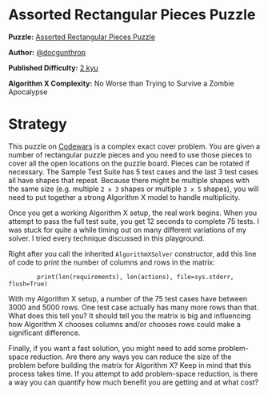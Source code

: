 # Assorted Rectangular Pieces Puzzle

__Puzzle:__ [Assorted Rectangular Pieces Puzzle](https://www.codewars.com/kata/5a8f42da5084d7dca2000255)

__Author:__ [@docgunthrop](https://www.codewars.com/users/docgunthrop)

__Published Difficulty:__ [2 kyu](https://docs.codewars.com/gamification/ranks)

__Algorithm X Complexity:__ No Worse than Trying to Survive a Zombie Apocalypse

# Strategy

This puzzle on [Codewars](https://www.codewars.com) is a complex exact cover problem. You are given a number of rectangular puzzle pieces and you need to use those pieces to cover all the open locations on the puzzle board. Pieces can be rotated if necessary. The Sample Test Suite has 5 test cases and the last 3 test cases all have shapes that repeat. Because there might be multiple shapes with the same size (e.g. multiple `2 x 3` shapes or multiple `3 x 5` shapes), you will need to put together a strong Algorithm X model to handle multiplicity.

Once you get a working Algorithm X setup, the real work begins. When you attempt to pass the full test suite, you get 12 seconds to complete 75 tests. I was stuck for quite a while timing out on many different variations of my solver. I tried every technique discussed in this playground.

Right after you call the inherited `AlgorithmXSolver` constructor, add this line of code to print the number of columns and rows in the matrix:

```
        print(len(requirements), len(actions), file=sys.stderr, flush=True)
```

With my Algorithm X setup, a number of the 75 test cases have between 3000 and 5000 rows. One test case actually has many more rows than that. What does this tell you? It should tell you the matrix is big and influencing how Algorithm X chooses columns and/or chooses rows could make a significant difference.

Finally, if you want a fast solution, you might need to add some problem-space reduction. Are there any ways you can reduce the size of the problem before building the matrix for Algorithm X? Keep in mind that this process takes time. If you attempt to add problem-space reduction, is there a way you can quantify how much benefit you are getting and at what cost?
